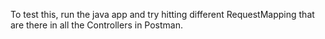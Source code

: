 To test this, run the java app and try hitting different RequestMapping that are there in all the Controllers in Postman.
